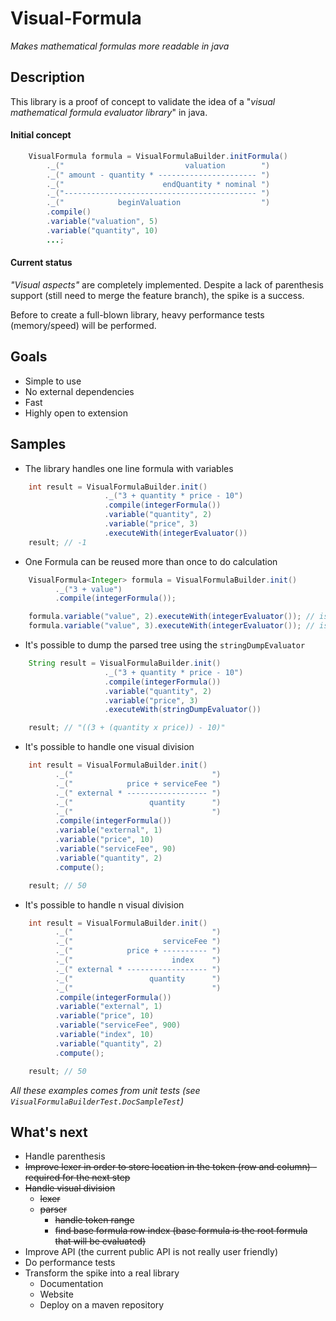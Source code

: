 Visual-Formula
==============

*Makes mathematical formulas more readable in java*

Description
-----------

This library is a proof of concept to validate the idea of a "*visual mathematical formula evaluator library*" in java.

#### Initial concept

```java
    VisualFormula formula = VisualFormulaBuilder.initFormula()
        ._("                           valuation        ")
        ._(" amount - quantity * ---------------------- ")
        ._("                      endQuantity * nominal ")
        ._("------------------------------------------- ")
        ._("            beginValuation                  ")
        .compile()
        .variable("valuation", 5)
        .variable("quantity", 10)
        ...;
```

#### Current status

*"Visual aspects"* are completely implemented. Despite a lack of parenthesis support (still need to merge the feature branch), the spike is a success.

Before to create a full-blown library, heavy performance tests (memory/speed) will be performed.
  

Goals
-----

+ Simple to use
+ No external dependencies
+ Fast
+ Highly open to extension

Samples
-------

+ The library handles one line formula with variables

```java
    int result = VisualFormulaBuilder.init()
                     ._("3 + quantity * price - 10")
                     .compile(integerFormula())
                     .variable("quantity", 2)
                     .variable("price", 3)
                     .executeWith(integerEvaluator())
    result; // -1
```

+ One Formula can be reused more than once to do calculation

```java
    VisualFormula<Integer> formula = VisualFormulaBuilder.init()
          ._("3 + value")
          .compile(integerFormula());

    formula.variable("value", 2).executeWith(integerEvaluator()); // is(5)
    formula.variable("value", 3).executeWith(integerEvaluator()); // is(6)
``` 

+ It's possible to dump the parsed tree using the ```stringDumpEvaluator```

```java
    String result = VisualFormulaBuilder.init()
                     ._("3 + quantity * price - 10")
                     .compile(integerFormula())
                     .variable("quantity", 2)
                     .variable("price", 3)
                     .executeWith(stringDumpEvaluator())

    result; // "((3 + (quantity x price)) - 10)"
```

+ It's possible to handle one visual division

```java
    int result = VisualFormulaBuilder.init()
          ._("                               ")
          ._("            price + serviceFee ")
          ._(" external * ------------------ ")
          ._("                 quantity      ")
          ._("                               ")
          .compile(integerFormula())
          .variable("external", 1)
          .variable("price", 10)
          .variable("serviceFee", 90)
          .variable("quantity", 2)
          .compute();

    result; // 50
```

+ It's possible to handle n visual division

```java
    int result = VisualFormulaBuilder.init()
          ._("                               ")
          ._("                    serviceFee ")
          ._("            price + ---------- ")
          ._("                      index    ")
          ._(" external * ------------------ ")
          ._("                 quantity      ")
          ._("                               ")
          .compile(integerFormula())
          .variable("external", 1)
          .variable("price", 10)
          .variable("serviceFee", 900)
          .variable("index", 10)
          .variable("quantity", 2)
          .compute();

    result; // 50
```

*All these examples comes from unit tests (see ```VisualFormulaBuilderTest.DocSampleTest```)*

What's next
-----------

* Handle parenthesis
* ~~Improve lexer in order to store location in the token (row and column) - required for the next step~~
* ~~Handle visual division~~
    * ~~lexer~~
    * ~~parser~~
        * ~~handle token range~~
        * ~~find base formula row index (base formula is the root formula that will be evaluated)~~
* Improve API (the current public API is not really user friendly)
* Do performance tests
* Transform the spike into a real library 
    * Documentation
    * Website
    * Deploy on a maven repository
    

